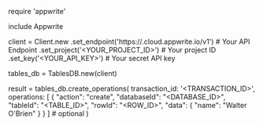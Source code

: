 require 'appwrite'

include Appwrite

client = Client.new
    .set_endpoint('https://<REGION>.cloud.appwrite.io/v1') # Your API Endpoint
    .set_project('<YOUR_PROJECT_ID>') # Your project ID
    .set_key('<YOUR_API_KEY>') # Your secret API key

tables_db = TablesDB.new(client)

result = tables_db.create_operations(
    transaction_id: '<TRANSACTION_ID>',
    operations: [
	    {
	        "action": "create",
	        "databaseId": "<DATABASE_ID>",
	        "tableId": "<TABLE_ID>",
	        "rowId": "<ROW_ID>",
	        "data": {
	            "name": "Walter O'Brien"
	        }
	    }
	] # optional
)
